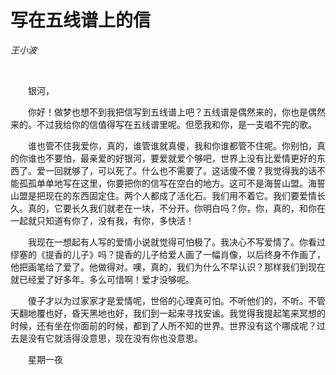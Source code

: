 # 写在五线谱上的信

*王小波*

<br>

　　银河，

　　你好！做梦也想不到我把信写到五线谱上吧？五线谱是偶然来的，你也是偶然来的。不过我给你的信值得写在五线谱里呢。但愿我和你，是一支唱不完的歌。

　　谁也管不住我爱你，真的，谁管谁就真傻，我和你谁都管不住呢。你别怕，真的你谁也不要怕，最亲爱的好银河，要爱就爱个够吧，世界上没有比爱情更好的东西了。爱一回就够了，可以死了。什么也不需要了。这话傻不傻？我觉得我的话不能孤孤单单地写在这里，你要把你的信写在空白的地方。这可不是海誓山盟。海誓山盟是把现在的东西固定住。两个人都成了活化石。我们用不着它。我们要爱情长久。真的，它要长久我们就老在一块，不分开。你明白吗？你，你，真的，和你在一起就只知道有你了，没有我，有你，多快活！

　　我现在一想起有人写的爱情小说就觉得可怕极了。我决心不写爱情了。你看过缪塞的《提香的儿子》吗？提香的儿子给爱人画了一幅肖像，以后终身不作画了，他把画笔给了爱了。他做得对。噢，真的，我们为什么不早认识？那样我们到现在就已经爱了好多年。多么可惜啊！爱才没够呢。

　　傻子才以为过家家才是爱情呢，世俗的心理真可怕。不听他们的，不听。不管天翻地覆也好，昏天黑地也好，我们到一起来寻找安谧。我觉得我提起笔来冥想的时候，还有坐在你面前的时候，都到了人所不知的世界。世界没有这个哪成呢？过去是没有它就活得没意思，现在没有你也没意思。

　　星期一夜